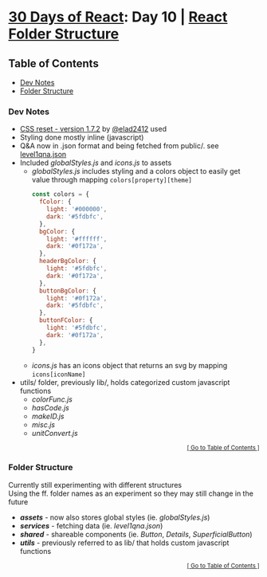 <div id="readme"></div>

<!-- omit in TOC -->
# [30 Days of React](../README.md#readme): Day 10 | [React Folder Structure](https://github.com/Asabeneh/30-Days-Of-React/blob/master/10_React_Project_Folder_Structure/10_react_project_folder_structure.md)

<!-- omit in TOC -->
## Table of Contents
- [Dev Notes](#dev-notes)
- [Folder Structure](#folder-structure)

### Dev Notes
* [CSS reset - version 1.7.2](https://github.com/elad2412/the-new-css-reset) by [@elad2412](https://github.com/elad2412) used
* Styling done mostly inline (javascript)
* Q&A now in .json format and being fetched from public/. see [level1qna.json](./public/data/level1qna.json)
* Included *globalStyles.js* and *icons.js* to assets
  * *globalStyles.js* includes styling and a colors object to easily get value through mapping `colors[property][theme]`
    ```javascript
    const colors = {
      fColor: {
        light: '#000000',
        dark: '#5fdbfc',
      },
      bgColor: {
        light: '#ffffff',
        dark: '#0f172a',
      },
      headerBgColor: {
        light: '#5fdbfc',
        dark: '#0f172a',
      },
      buttonBgColor: {
        light: '#0f172a',
        dark: '#5fdbfc',
      },
      buttonFColor: {
        light: '#5fdbfc',
        dark: '#0f172a',
      },
    }
    ```
  * *icons.js* has an icons object that returns an svg by mapping `icons[iconName]`
* utils/ folder, previously lib/, holds categorized custom javascript functions
  * *colorFunc.js*
  * *hasCode.js*
  * *makeID.js*
  * *misc.js*
  * *unitConvert.js*

<div align="right"><sub><a href="#table-of-contents">[ Go to Table of Contents ]</a></sub></div>

### Folder Structure
Currently still experimenting with different structures\
Using the ff. folder names as an experiment so they may still change in the future
* ***assets*** - now also stores global styles (ie. *globalStyles.js*)
* ***services*** - fetching data (ie. *level1qna.json*)
* ***shared*** - shareable components (ie. *Button*, *Details*, *SuperficialButton*)
* ***utils*** - previously referred to as lib/ that holds custom javascript functions

<div align="right"><sub><a href="#table-of-contents">[ Go to Table of Contents ]</a></sub></div>
